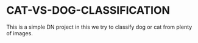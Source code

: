 # CAT-VS-DOG-CLASSIFICATION

This is a simple DN project in this we try to classify dog or cat from plenty of images.
